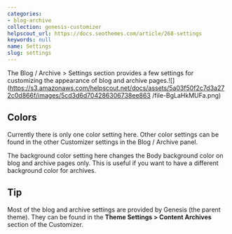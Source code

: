 ```yaml
---
categories:
- blog-archive
collection: genesis-customizer
helpscout_url: https://docs.seothemes.com/article/268-settings
keywords: null
name: Settings
slug: settings
---
```

The Blog / Archive > Settings section provides a few settings for customizing
the appearance of blog and archive
pages.![](https://s3.amazonaws.com/helpscout.net/docs/assets/5a03f50f2c7d3a272c0d866f/images/5cd3d6d704286306738ee863
/file-BgLaHkMUFa.png)

## Colors

Currently there is only one color setting here. Other color settings can be
found in the other Customizer settings in the Blog / Archive panel.

The background color setting here changes the Body background color on blog
and archive pages only. This is useful if you want to have a different
background color for archives.

## Tip

Most of the blog and archive settings are provided by Genesis (the parent
theme). They can be found in the **Theme Settings > Content Archives** section
of the Customizer.

